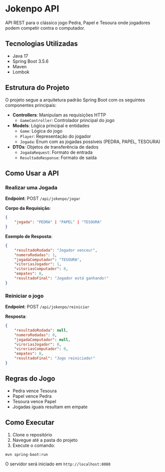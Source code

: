 # Jokenpo API

API REST para o clássico jogo Pedra, Papel e Tesoura onde jogadores podem competir contra o computador.

## Tecnologias Utilizadas

- Java 17
- Spring Boot 3.5.6
- Maven
- Lombok

## Estrutura do Projeto

O projeto segue a arquitetura padrão Spring Boot com os seguintes componentes principais:

- **Controllers**: Manipulam as requisições HTTP
  - `GameController`: Controlador principal do jogo
- **Models**: Lógica principal e entidades
  - `Game`: Lógica do jogo
  - `Player`: Representação do jogador
  - `Jogada`: Enum com as jogadas possíveis (PEDRA, PAPEL, TESOURA)
- **DTOs**: Objetos de transferência de dados
  - `JogadaRequest`: Formato de entrada
  - `ResultadoResponse`: Formato de saída

## Como Usar a API

### Realizar uma Jogada

**Endpoint**: POST `/api/jokenpo/jogar`

**Corpo da Requisição**:
```json
{
    "jogada": "PEDRA" | "PAPEL" | "TESOURA"
}
```

**Exemplo de Resposta**:
```json
{
    "resultadoRodada": "Jogador venceu!",
    "numeroRodadas": 1,
    "jogadaComputador": "TESOURA",
    "vitoriasJogador": 1,
    "vitoriasComputador": 0,
    "empates": 0,
    "resultadoFinal": "Jogador está ganhando!"
}
```

### Reiniciar o jogo

**Endpoint**: POST `/api/jokenpo/reiniciar`

**Resposta**:
```json
{
    "resultadoRodada": null,
    "numeroRodadas": 0,
    "jogadaComputador": null,
    "viroriasJogador": 0,
    "viroriasComputador": 0,
    "empates": 0,
    "resultadoFinal": "Jogo reiniciado!"
}
```

## Regras do Jogo

- Pedra vence Tesoura
- Papel vence Pedra
- Tesoura vence Papel
- Jogadas iguais resultam em empate

## Como Executar

1. Clone o repositório
2. Navegue até a pasta do projeto
3. Execute o comando:
```bash
mvn spring-boot:run
```

O servidor será iniciado em `http://localhost:8080`
